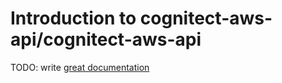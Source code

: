 # Introduction to cognitect-aws-api/cognitect-aws-api

TODO: write [great documentation](http://jacobian.org/writing/what-to-write/)
